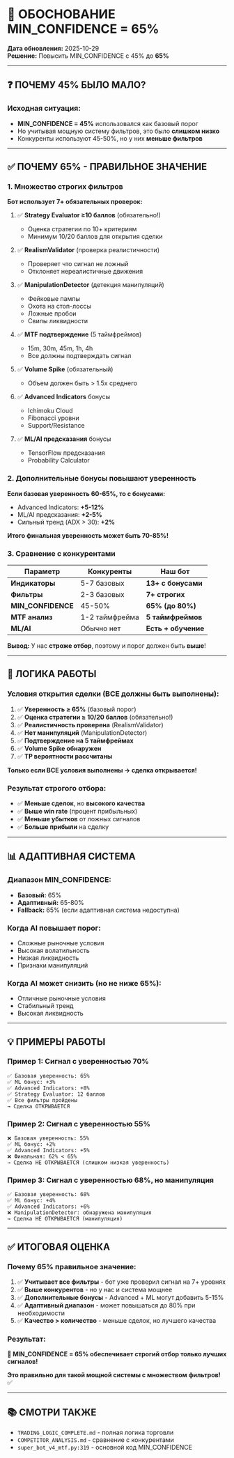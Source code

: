 # 🎯 ОБОСНОВАНИЕ MIN_CONFIDENCE = 65%

**Дата обновления:** 2025-10-29  
**Решение:** Повысить MIN_CONFIDENCE с 45% до **65%**

---

## ❓ ПОЧЕМУ 45% БЫЛО МАЛО?

### Исходная ситуация:
- **MIN_CONFIDENCE = 45%** использовался как базовый порог
- Но учитывая мощную систему фильтров, это было **слишком низко**
- Конкуренты используют 45-50%, но у них **меньше фильтров**

---

## ✅ ПОЧЕМУ 65% - ПРАВИЛЬНОЕ ЗНАЧЕНИЕ

### 1. Множество строгих фильтров

**Бот использует 7+ обязательных проверок:**

1. ✅ **Strategy Evaluator ≥10 баллов** (обязательно!)
   - Оценка стратегии по 10+ критериям
   - Минимум 10/20 баллов для открытия сделки

2. ✅ **RealismValidator** (проверка реалистичности)
   - Проверяет что сигнал не ложный
   - Отклоняет нереалистичные движения

3. ✅ **ManipulationDetector** (детекция манипуляций)
   - Фейковые пампы
   - Охота на стоп-лоссы
   - Ложные пробои
   - Свипы ликвидности

4. ✅ **MTF подтверждение** (5 таймфреймов)
   - 15m, 30m, 45m, 1h, 4h
   - Все должны подтверждать сигнал

5. ✅ **Volume Spike** (обязательный)
   - Объем должен быть > 1.5x среднего

6. ✅ **Advanced Indicators** бонусы
   - Ichimoku Cloud
   - Fibonacci уровни
   - Support/Resistance

7. ✅ **ML/AI предсказания** бонусы
   - TensorFlow предсказания
   - Probability Calculator

### 2. Дополнительные бонусы повышают уверенность

**Если базовая уверенность 60-65%, то с бонусами:**
- Advanced Indicators: **+5-12%**
- ML/AI предсказания: **+2-5%**
- Сильный тренд (ADX > 30): **+2%**

**Итого финальная уверенность может быть 70-85%!**

### 3. Сравнение с конкурентами

| Параметр | Конкуренты | Наш бот |
|----------|-----------|---------|
| **Индикаторы** | 5-7 базовых | **13+ с бонусами** |
| **Фильтры** | 2-3 базовых | **7+ строгих** |
| **MIN_CONFIDENCE** | 45-50% | **65% (до 80%)** |
| **MTF анализ** | 1-2 таймфрейма | **5 таймфреймов** |
| **ML/AI** | Обычно нет | **Есть + обучение** |

**Вывод:** У нас **строже отбор**, поэтому и порог должен быть **выше**!

---

## 🎯 ЛОГИКА РАБОТЫ

### Условия открытия сделки (ВСЕ должны быть выполнены):

1. ✅ **Уверенность ≥ 65%** (базовый порог)
2. ✅ **Оценка стратегии ≥ 10/20 баллов** (обязательно!)
3. ✅ **Реалистичность проверена** (RealismValidator)
4. ✅ **Нет манипуляций** (ManipulationDetector)
5. ✅ **Подтверждение на 5 таймфреймах**
6. ✅ **Volume Spike обнаружен**
7. ✅ **TP вероятности рассчитаны**

**Только если ВСЕ условия выполнены → сделка открывается!**

### Результат строгого отбора:

- ✅ **Меньше сделок**, но **высокого качества**
- ✅ **Выше win rate** (процент прибыльных)
- ✅ **Меньше убытков** от ложных сигналов
- ✅ **Больше прибыли** на сделку

---

## 📊 АДАПТИВНАЯ СИСТЕМА

### Диапазон MIN_CONFIDENCE:

- **Базовый:** 65%
- **Адаптивный:** 65-80%
- **Fallback:** 65% (если адаптивная система недоступна)

### Когда AI повышает порог:

- Сложные рыночные условия
- Высокая волатильность
- Низкая ликвидность
- Признаки манипуляций

### Когда AI может снизить (но не ниже 65%):

- Отличные рыночные условия
- Стабильный тренд
- Высокая ликвидность

---

## 💡 ПРИМЕРЫ РАБОТЫ

### Пример 1: Сигнал с уверенностью 70%
```
✅ Базовая уверенность: 65%
✅ ML бонус: +3%
✅ Advanced Indicators: +8%
✅ Strategy Evaluator: 12 баллов
✅ Все фильтры пройдены
→ Сделка ОТКРЫВАЕТСЯ
```

### Пример 2: Сигнал с уверенностью 55%
```
❌ Базовая уверенность: 55%
✅ ML бонус: +2%
✅ Advanced Indicators: +5%
❌ Финальная: 62% < 65%
→ Сделка НЕ ОТКРЫВАЕТСЯ (слишком низкая уверенность)
```

### Пример 3: Сигнал с уверенностью 68%, но манипуляция
```
✅ Базовая уверенность: 68%
✅ ML бонус: +4%
✅ Advanced Indicators: +6%
❌ ManipulationDetector: обнаружена манипуляция
→ Сделка НЕ ОТКРЫВАЕТСЯ (манипуляция)
```

---

## ✅ ИТОГОВАЯ ОЦЕНКА

### Почему 65% правильное значение:

1. ✅ **Учитывает все фильтры** - бот уже проверил сигнал на 7+ уровнях
2. ✅ **Выше конкурентов** - но у нас и система мощнее
3. ✅ **Дополнительные бонусы** - Advanced + ML могут добавить 5-15%
4. ✅ **Адаптивный диапазон** - может повышаться до 80% при необходимости
5. ✅ **Качество > количество** - меньше сделок, но лучшего качества

### Результат:

**🎯 MIN_CONFIDENCE = 65% обеспечивает строгий отбор только лучших сигналов!**

**Это правильно для такой мощной системы с множеством фильтров!** ✅

---

## 📚 СМОТРИ ТАКЖЕ

- `TRADING_LOGIC_COMPLETE.md` - полная логика торговли
- `COMPETITOR_ANALYSIS.md` - сравнение с конкурентами
- `super_bot_v4_mtf.py:319` - основной код MIN_CONFIDENCE


